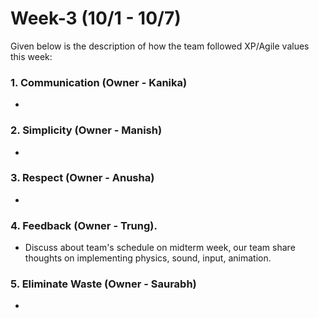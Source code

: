 # Week-3 (10/1 - 10/7)
Given below is the description of how the team followed XP/Agile values this week:

### 1. Communication (Owner - **Kanika**)
* 

### 2. Simplicity (Owner - **Manish**)
* 

### 3. Respect (Owner - **Anusha**)
* 

### 4. Feedback (Owner - **Trung**).  
* Discuss about team's schedule on midterm week, our team share thoughts on implementing physics, sound, input, animation.  

### 5. Eliminate Waste (Owner - **Saurabh**)
* 
